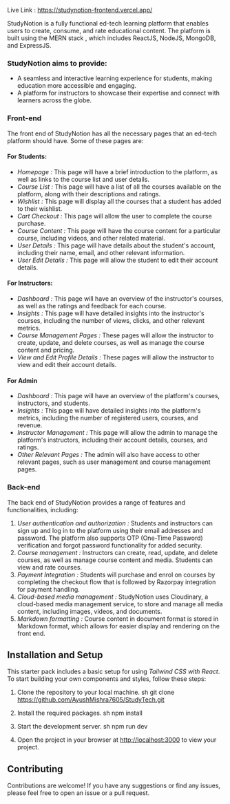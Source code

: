 Live Link : https://studynotion-frontend.vercel.app/

StudyNotion is a fully functional ed-tech learning platform that enables users to create, consume, and rate educational content. The platform is built using the MERN stack , which includes ReactJS, NodeJS, MongoDB, and ExpressJS.

### StudyNotion aims to provide:
*	A seamless and interactive learning experience for students, making education more accessible and engaging.
*	A platform for instructors to showcase their expertise and connect with learners across the globe.

### Front-end
The front end of StudyNotion has all the necessary pages that an ed-tech platform should have. Some of these pages are:

#### For Students:
*	*Homepage :* This page will have a brief introduction to the platform, as well as links to the course list and user details.
*	*Course List :* This page will have a list of all the courses available on the platform, along with their descriptions and ratings.
*	*Wishlist :* This page will display all the courses that a student has added to their wishlist.
*	*Cart Checkout :* This page will allow the user to complete the course purchase.
*	*Course Content :* This page will have the course content for a particular course, including videos, and other related material.
*	*User Details :* This page will have details about the student's account, including their name, email, and other relevant information.
*	*User Edit Details :* This page will allow the student to edit their account details.
#### For Instructors:
* *Dashboard :* This page will have an overview of the instructor's courses, as well as the ratings and feedback for each course.
*	*Insights :* This page will have detailed insights into the instructor's courses, including the number of views, clicks, and other relevant metrics.
*	*Course Management Pages :* These pages will allow the instructor to create, update, and delete courses, as well as manage the course content and pricing.
*	*View and Edit Profile Details :* These pages will allow the instructor to view and edit their account details.
#### For Admin 
*	*Dashboard :* This page will have an overview of the platform's courses, instructors, and students.
*	*Insights :* This page will have detailed insights into the platform's metrics, including the number of registered users, courses, and revenue.
*	*Instructor Management :* This page will allow the admin to manage the platform's instructors, including their account details, courses, and ratings.
*	*Other Relevant Pages :* The admin will also have access to other relevant pages, such as user management and course management pages.

### Back-end
The back end of StudyNotion provides a range of features and functionalities, including:
1.	*User authentication and authorization :* Students and instructors can sign up and log in to the platform using their email addresses and password. The platform also supports OTP (One-Time Password) verification and forgot password functionality for added security.
2.	*Course management :* Instructors can create, read, update, and delete courses, as well as manage course content and media. Students can view and rate courses.
3.	*Payment Integration :* Students will purchase and enrol on courses by completing the checkout flow that is followed by Razorpay integration for payment handling.
4.	*Cloud-based media management :* StudyNotion uses Cloudinary, a cloud-based media management service, to store and manage all media content, including images, videos, and documents.
5.	*Markdown formatting :* Course content in document format is stored in Markdown format, which allows for easier display and rendering on the front end.


## Installation and Setup

This starter pack includes a basic setup for using *Tailwind CSS with React*. To start building your own components and styles, follow these steps:

1. Clone the repository to your local machine.
    sh
    git clone https://github.com/AyushMishra7605/StudyTech.git
    

1. Install the required packages.
    sh
    npm install
    

1. Start the development server.
    sh
    npm run dev
    
1. Open the project in your browser at [http://localhost:3000](http://localhost:3000) to view your project.

## Contributing

Contributions are welcome! If you have any suggestions or find any issues, please feel free to open an issue or a pull request.
